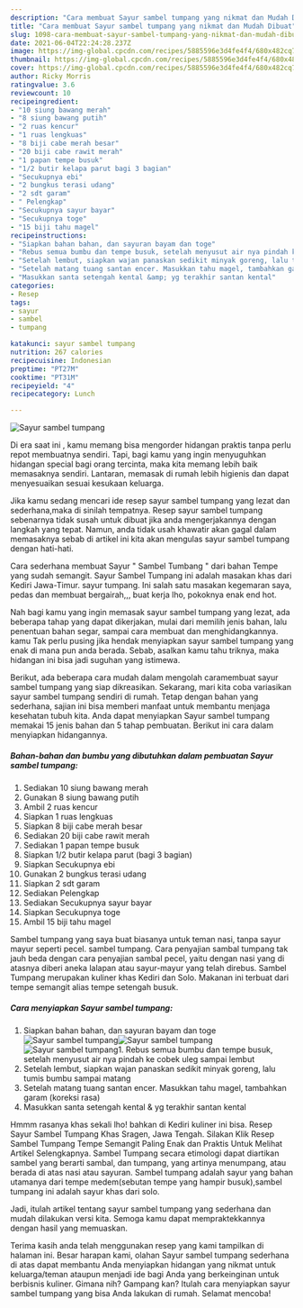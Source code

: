 ```yaml
---
description: "Cara membuat Sayur sambel tumpang yang nikmat dan Mudah Dibuat"
title: "Cara membuat Sayur sambel tumpang yang nikmat dan Mudah Dibuat"
slug: 1098-cara-membuat-sayur-sambel-tumpang-yang-nikmat-dan-mudah-dibuat
date: 2021-06-04T22:24:28.237Z
image: https://img-global.cpcdn.com/recipes/5885596e3d4fe4f4/680x482cq70/sayur-sambel-tumpang-foto-resep-utama.jpg
thumbnail: https://img-global.cpcdn.com/recipes/5885596e3d4fe4f4/680x482cq70/sayur-sambel-tumpang-foto-resep-utama.jpg
cover: https://img-global.cpcdn.com/recipes/5885596e3d4fe4f4/680x482cq70/sayur-sambel-tumpang-foto-resep-utama.jpg
author: Ricky Morris
ratingvalue: 3.6
reviewcount: 10
recipeingredient:
- "10 siung bawang merah"
- "8 siung bawang putih"
- "2 ruas kencur"
- "1 ruas lengkuas"
- "8 biji cabe merah besar"
- "20 biji cabe rawit merah"
- "1 papan tempe busuk"
- "1/2 butir kelapa parut bagi 3 bagian"
- "Secukupnya ebi"
- "2 bungkus terasi udang"
- "2 sdt garam"
- " Pelengkap"
- "Secukupnya sayur bayar"
- "Secukupnya toge"
- "15 biji tahu magel"
recipeinstructions:
- "Siapkan bahan bahan, dan sayuran bayam dan toge"
- "Rebus semua bumbu dan tempe busuk, setelah menyusut air nya pindah ke cobek uleg sampai lembut"
- "Setelah lembut, siapkan wajan panaskan sedikit minyak goreng, lalu tumis bumbu sampai matang"
- "Setelah matang tuang santan encer. Masukkan tahu magel, tambahkan garam (koreksi rasa)"
- "Masukkan santa setengah kental &amp; yg terakhir santan kental"
categories:
- Resep
tags:
- sayur
- sambel
- tumpang

katakunci: sayur sambel tumpang 
nutrition: 267 calories
recipecuisine: Indonesian
preptime: "PT27M"
cooktime: "PT31M"
recipeyield: "4"
recipecategory: Lunch

---
```



![Sayur sambel tumpang](https://img-global.cpcdn.com/recipes/5885596e3d4fe4f4/680x482cq70/sayur-sambel-tumpang-foto-resep-utama.jpg)

Di era  saat ini , kamu memang bisa mengorder hidangan praktis tanpa perlu repot membuatnya sendiri. Tapi, bagi kamu yang ingin menyuguhkan hidangan special bagi orang tercinta, maka kita memang lebih baik memasaknya sendiri. Lantaran, memasak di rumah lebih higienis dan dapat menyesuaikan sesuai kesukaan keluarga.

Jika kamu sedang mencari ide resep sayur sambel tumpang yang lezat dan sederhana,maka di sinilah tempatnya. Resep sayur sambel tumpang  sebenarnya tidak susah untuk dibuat jika anda mengerjakannya dengan langkah yang tepat. Namun, anda tidak usah khawatir akan gagal dalam memasaknya 
sebab di artikel ini kita akan mengulas sayur sambel tumpang dengan hati-hati.  

Cara sederhana membuat Sayur &#34; Sambel Tumbang &#34; dari bahan Tempe yang sudah semangit. Sayur Sambel Tumpang ini adalah masakan khas dari Kediri Jawa-Timur. sayur tumpang. Ini salah satu masakan kegemaran saya, pedas dan membuat bergairah,,, buat kerja lho, pokoknya enak end hot.

Nah bagi kamu yang ingin memasak sayur sambel tumpang yang lezat, ada beberapa tahap yang dapat dikerjakan, mulai dari memilih jenis bahan, lalu penentuan bahan segar, sampai cara membuat dan menghidangkannya. kamu Tak perlu pusing jika hendak menyiapkan sayur sambel tumpang yang enak di mana pun anda berada. Sebab, asalkan kamu  tahu triknya, maka hidangan ini bisa jadi suguhan yang istimewa.

Berikut, ada beberapa cara mudah dalam mengolah caramembuat sayur sambel tumpang yang siap dikreasikan. Sekarang, mari kita coba variasikan sayur sambel tumpang sendiri di rumah. Tetap dengan bahan yang sederhana, sajian ini bisa memberi manfaat untuk membantu menjaga kesehatan tubuh kita. Anda dapat menyiapkan Sayur sambel tumpang memakai 15 jenis bahan dan 5 tahap pembuatan. Berikut ini cara dalam menyiapkan hidangannya.

<!--inarticleads1-->

##### Bahan-bahan dan bumbu yang dibutuhkan dalam pembuatan Sayur sambel tumpang:

1. Sediakan 10 siung bawang merah
1. Gunakan 8 siung bawang putih
1. Ambil 2 ruas kencur
1. Siapkan 1 ruas lengkuas
1. Siapkan 8 biji cabe merah besar
1. Sediakan 20 biji cabe rawit merah
1. Sediakan 1 papan tempe busuk
1. Siapkan 1/2 butir kelapa parut (bagi 3 bagian)
1. Siapkan Secukupnya ebi
1. Gunakan 2 bungkus terasi udang
1. Siapkan 2 sdt garam
1. Sediakan  Pelengkap
1. Sediakan Secukupnya sayur bayar
1. Siapkan Secukupnya toge
1. Ambil 15 biji tahu magel


Sambel tumpang yang saya buat biasanya untuk teman nasi, tanpa sayur mayur seperti pecel. sambel tumpang. Cara penyajian sambal tumpang tak jauh beda dengan cara penyajian sambal pecel, yaitu dengan nasi yang di atasnya diberi aneka lalapan atau sayur-mayur yang telah direbus. Sambel Tumpang merupakan kuliner khas Kediri dan Solo. Makanan ini terbuat dari tempe semangit alias tempe setengah busuk. 

<!--inarticleads2-->

##### Cara menyiapkan Sayur sambel tumpang:

1. Siapkan bahan bahan, dan sayuran bayam dan toge
<img src="https://img-global.cpcdn.com/steps/77ca22f4f97bbeb2/160x128cq70/sayur-sambel-tumpang-langkah-memasak-1-foto.jpg" alt="Sayur sambel tumpang"><img src="https://img-global.cpcdn.com/steps/a4028d1cc1b688bd/160x128cq70/sayur-sambel-tumpang-langkah-memasak-1-foto.jpg" alt="Sayur sambel tumpang"><img src="https://img-global.cpcdn.com/steps/ca9d8abc88a663cd/160x128cq70/sayur-sambel-tumpang-langkah-memasak-1-foto.jpg" alt="Sayur sambel tumpang">1. Rebus semua bumbu dan tempe busuk, setelah menyusut air nya pindah ke cobek uleg sampai lembut
1. Setelah lembut, siapkan wajan panaskan sedikit minyak goreng, lalu tumis bumbu sampai matang
1. Setelah matang tuang santan encer. Masukkan tahu magel, tambahkan garam (koreksi rasa)
1. Masukkan santa setengah kental &amp; yg terakhir santan kental


Hmmm rasanya khas sekali lho! bahkan di Kediri kuliner ini bisa. Resep Sayur Sambel Tumpang Khas Sragen, Jawa Tengah. Silakan Klik Resep Sambel Tumpang Tempe Semangit Paling Enak dan Praktis Untuk Melihat Artikel Selengkapnya. Sambel Tumpang secara etimologi dapat diartikan sambel yang berarti sambal, dan tumpang, yang artinya menumpang, atau berada di atas nasi atau sayuran. Sambel tumpang adalah sayur yang bahan utamanya dari tempe medem(sebutan tempe yang hampir busuk),sambel tumpang ini adalah sayur khas dari solo. 

Jadi, itulah artikel tentang  sayur sambel tumpang  yang sederhana dan mudah dilakukan versi kita. Semoga kamu dapat mempraktekkannya dengan hasil yang memuaskan. 

Terima kasih anda telah menggunakan resep yang kami tampilkan di halaman ini. Besar harapan kami, olahan  Sayur sambel tumpang sederhana di atas dapat membantu Anda menyiapkan hidangan yang nikmat untuk keluarga/teman ataupun menjadi ide bagi Anda yang berkeinginan untuk berbisnis kuliner. Gimana nih? Gampang kan? Itulah cara menyiapkan sayur sambel tumpang yang bisa Anda lakukan di rumah. Selamat mencoba!

